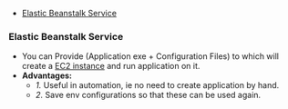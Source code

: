 - [Elastic Beanstalk Service](#bs)

<a name=bs></a>
### Elastic Beanstalk Service
- You can Provide (Application exe + Configuration Files) to which will create a [EC2 instance](/System-Design/Concepts/AWS/compute) and run application on it.
- **Advantages:**
  - _1._ Useful in automation, ie no need to create application by hand.
  - _2._ Save env configurations so that these can be used again.
